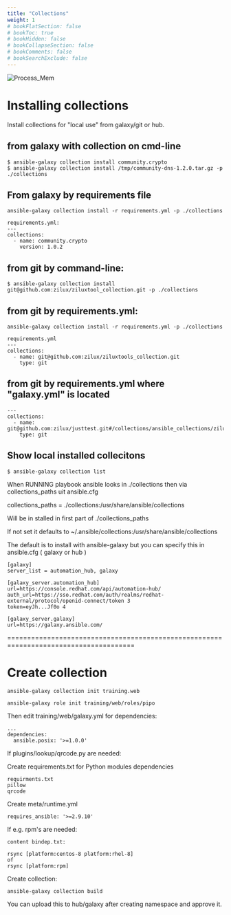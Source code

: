```yaml
---
title: "Collections"
weight: 1
# bookFlatSection: false
# bookToc: true
# bookHidden: false
# bookCollapseSection: false
# bookComments: false
# bookSearchExclude: false
---
```


![Process_Mem](/images/git.png)


# Installing collections

Install collections for "local use"  from galaxy/git or hub.


## from galaxy with collection on cmd-line

```
$ ansible-galaxy collection install community.crypto
$ ansible-galaxy collection install /tmp/community-dns-1.2.0.tar.gz -p ./collections
```

## From galaxy by requirements file

```
ansible-galaxy collection install -r requirements.yml -p ./collections

requirements.yml:
---
collections:
  - name: community.crypto
    version: 1.0.2
```



## from git by command-line:

```
$ ansible-galaxy collection install git@github.com:zilux/ziluxtool_collection.git -p ./collections
```


## from git by requirements.yml:

```
ansible-galaxy collection install -r requirements.yml -p ./collections

requirements.yml
---
collections:
  - name: git@github.com:zilux/ziluxtools_collection.git
    type: git
```


## from git by requirements.yml where "galaxy.yml" is located

```
---
collections:
  - name: git@github.com:zilux/justtest.git#/collections/ansible_collections/zilux/tools
    type: git
```


## Show local installed collecitons

```
$ ansible-galaxy collection list
```



When RUNNING playbook ansible looks in ./collections
then via  collections_paths  uit ansible.cfg

collections_paths = ./collections:/usr/share/ansible/collections

Will be in stalled in first part of ./collections_paths

If not set it defaults to  ~/.ansible/collections:/usr/share/ansible/collections



The default is to install with ansible-galaxy but you can specify this in ansible.cfg ( galaxy or hub )

```
[galaxy]
server_list = automation_hub, galaxy

[galaxy_server.automation_hub]
url=https://console.redhat.com/api/automation-hub/
auth_url=https://sso.redhat.com/auth/realms/redhat-external/protocol/openid-connect/token 3
token=eyJh...Jf0o 4

[galaxy_server.galaxy]
url=https://galaxy.ansible.com/
```



======================================================================================


# Create collection

```
ansible-galaxy collection init training.web

ansible-galaxy role init training/web/roles/pipo
```


Then edit training/web/galaxy.yml for dependencies:

```
...
dependencies:
  ansible.posix: '>=1.0.0'
```

If plugins/lookup/qrcode.py are needed:

Create requirements.txt for Python modules dependencies

```
requirments.txt
pillow
qrcode
```

Create meta/runtime.yml
```
requires_ansible: '>=2.9.10'
```


If e.g. rpm's are needed:
```
content bindep.txt:

rsync [platform:centos-8 platform:rhel-8]
of
rsync [platform:rpm]
```


Create collection:

```
ansible-galaxy collection build
```


You can upload this to hub/galaxy after creating namespace and approve it.
